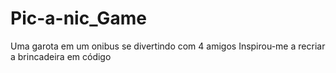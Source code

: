 # Pic-a-nic_Game

Uma garota em um onibus se divertindo com 4 amigos
Inspirou-me a recriar a brincadeira em código